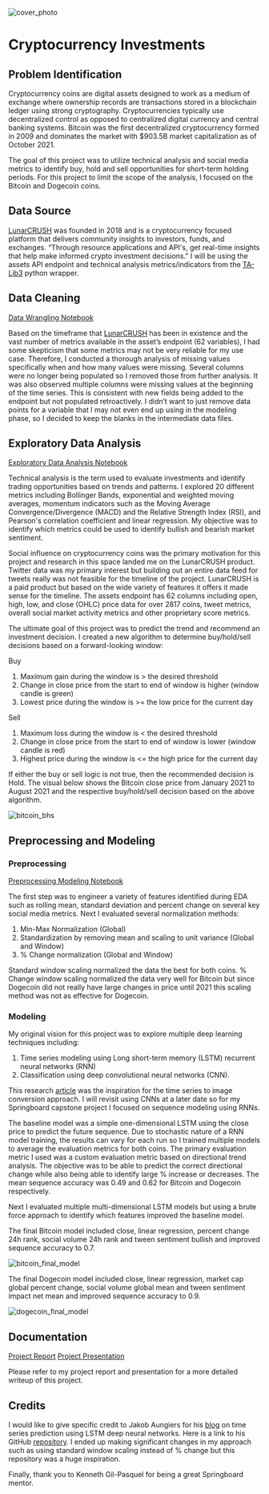 ![cover_photo](./images/cover.jpg)
# Cryptocurrency Investments

## Problem Identification

Cryptocurrency coins are digital assets designed to work as a medium of exchange where ownership records are transactions stored in a blockchain ledger using strong cryptography. Cryptocurrencies typically use decentralized control as opposed to centralized digital currency and central banking systems. Bitcoin was the first decentralized cryptocurrency formed in 2009 and dominates the market with $903.5B market capitalization as of October 2021.

The goal of this project was to utilize technical analysis and social media metrics to identify buy, hold and sell opportunities for short-term holding periods. For this project to limit the scope of the analysis, I focused on the Bitcoin and Dogecoin coins.

## Data Source

[LunarCRUSH](https://lunarcrush.com/about) was founded in 2018 and is a cryptocurrency focused platform that delivers community insights to investors, funds, and exchanges. “Through resource applications and API's, get real-time insights that help make informed crypto investment decisions."  I will be using the assets API endpoint and technical analysis metrics/indicators from the [TA-Lib3](https://mrjbq7.github.io/ta-lib/) python wrapper.

## Data Cleaning

[Data Wrangling Notebook](https://colab.research.google.com/github/dcyoung23/crypto-investments/blob/main/notebooks/data_wrangling.ipynb)

Based on the timeframe that [LunarCRUSH](https://lunarcrush.com/about) has been in existence and the vast number of metrics available in the asset’s endpoint (62 variables), I had some skepticism that some metrics may not be very reliable for my use case. Therefore, I conducted a thorough analysis of missing values specifically when and how many values were missing.  Several columns were no longer being populated so I removed those from further analysis. It was also observed multiple columns were missing values at the beginning of the time series. This is consistent with new fields being added to the endpoint but not populated retroactively. I didn’t want to just remove data points for a variable that I may not even end up using in the modeling phase, so I decided to keep the blanks in the intermediate data files.

## Exploratory Data Analysis

[Exploratory Data Analysis Notebook](https://colab.research.google.com/github/dcyoung23/crypto-investments/blob/main/notebooks/exploratory_data_analysis.ipynb)

Technical analysis is the term used to evaluate investments and identify trading opportunities based on trends and patterns.  I explored 20 different metrics including Bollinger Bands, exponential and weighted moving averages, momentum indicators such as the Moving Average Convergence/Divergence (MACD) and the Relative Strength Index (RSI), and Pearson's correlation coefficient and linear regression.  My objective was to identify which metrics could be used to identify bullish and bearish market sentiment.

Social influence on cryptocurrency coins was the primary motivation for this project and research in this space landed me on the LunarCRUSH product. Twitter data was my primary interest but building out an entire data feed for tweets really was not feasible for the timeline of the project. LunarCRUSH is a paid product but based on the wide variety of features it offers it made sense for the timeline.  The assets endpoint has 62 columns including open, high, low, and close (OHLC) price data for over 2817 coins, tweet metrics, overall social market activity metrics and other proprietary score metrics.

The ultimate goal of this project was to predict the trend and recommend an investment decision. I created a new algorithm to determine buy/hold/sell decisions based on a forward-looking window:

Buy
1. Maximum gain during the window is > the desired threshold
2. Change in close price from the start to end of window is higher (window candle is green)
3. Lowest price during the window is >= the low price for the current day

Sell
1. Maximum loss during the window is < the desired threshold
2. Change in close price from the start to end of window is lower (window candle is red)
3. Highest price during the window is <= the high price for the current day

If either the buy or sell logic is not true, then the recommended decision is Hold.  The visual below shows the Bitcoin close price from January 2021 to August 2021 and the respective buy/hold/sell decision based on the above algorithm.

![bitcoin_bhs](./images/bitcoin-bhs.png)

## Preprocessing and Modeling

### Preprocessing

[Preprocessing Modeling Notebook](https://colab.research.google.com/github/dcyoung23/crypto-investments/blob/main/notebooks/preprocessing_modeling.ipynb)

The first step was to engineer a variety of features identified during EDA such as rolling mean, standard deviation and percent change on several key social media metrics.  Next I evaluated several normalization methods:

1. Min-Max Normalization (Global)
2. Standardization by removing mean and scaling to unit variance (Global and Window)
3. % Change normalization (Global and Window)

Standard window scaling normalized the data the best for both coins.  % Change window scaling normalized the data very well for Bitcoin but since Dogecoin did not really have large changes in price until 2021 this scaling method was not as effective for Dogecoin.

### Modeling

My original vision for this project was to explore multiple deep learning techniques including:

1. Time series modeling using Long short-term memory (LSTM) recurrent neural networks (RNN) 
2. Classification using deep convolutional neural networks (CNN).  

This research [article](https://www.researchgate.net/publication/324802031_Algorithmic_Financial_Trading_with_Deep_Convolutional_Neural_Networks_Time_Series_to_Image_Conversion_Approach) was the inspiration for the time series to image conversion approach.  I will revisit using CNNs at a later date so for my Springboard capstone project I focused on sequence modeling using RNNs.

The baseline model was a simple one-dimensional LSTM using the close price to predict the future sequence.  Due to stochastic nature of a RNN model training, the results can vary for each run so I trained multiple models to average the evaluation metrics for both coins.  The primary evaluation metric I used was a custom evaluation metric based on directional trend analysis. The objective was to be able to predict the correct directional change while also being able to identify large % increase or decreases.  The mean sequence accuracy was 0.49 and 0.62 for Bitcoin and Dogecoin respectively.

Next I evaluated multiple multi-dimensional LSTM models but using a brute force approach to identify which features improved the baseline model.  

The final Bitcoin model included close, linear regression, percent change 24h rank, social volume 24h rank and tween sentiment bullish and improved sequence accuracy to 0.7.

![bitcoin_final_model](./images/bitcoin-multi-dim-final-model.png)

The final Dogecoin model included close, linear regression, market cap global percent change, social volume global mean and tween sentiment impact net mean and improved sequence accuracy to 0.9.

![dogecoin_final_model](./images/dogecoin-multi-dim-final-model.png)

## Documentation

[Project Report](https://github.com/dcyoung23/crypto-investments/blob/main/reports/project_presentation.pdf)
[Project Presentation](https://github.com/dcyoung23/crypto-investments/blob/main/reports/project_presentation.pdf)

Please refer to my project report and presentation for a more detailed writeup of this project.

## Credits

I would like to give specific credit to Jakob Aungiers for his [blog](https://www.altumintelligence.com/articles/a/Time-Series-Prediction-Using-LSTM-Deep-Neural-Networks) on time series prediction using LSTM deep neural networks.  Here is a link to his GitHub [repository](https://github.com/jaungiers/LSTM-Neural-Network-for-Time-Series-Prediction).  I ended up making significant changes in my approach such as using standard window scaling instead of % change but this repository was a huge inspiration.

Finally, thank you to Kenneth Gil-Pasquel for being a great Springboard mentor.



